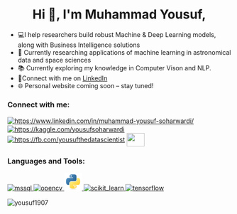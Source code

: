 <h1 align="center">Hi 👋, I'm Muhammad Yousuf,</h1>
<!-- <h3 align="center">A Data Scientist from Pakistan</h3> -->
<!-- <img align="right"> width="400"<img src="https://i.gifer.com/74YE.gif" alt="yousuf1907" /> -->

- 💻I help researchers build robust Machine & Deep Learning models, along with Business Intelligence solutions 
- 🌌 Currently researching applications of machine learning in astronomical data and space sciences
- 📚 Currently exploring my knowledge in Computer Vison and NLP.
- 🔗Connect with me on [LinkedIn](https://www.linkedin.com/in/muhammad-yousuf-soharwardi/)
- 🌐 Personal website coming soon – stay tuned!

<h3 align="left">Connect with me:</h3>
<p align="left">
<a href="https://linkedin.com/in/https://www.linkedin.com/in/muhammad-yousuf-soharwardi/" target="blank"><img align="center" src="https://raw.githubusercontent.com/rahuldkjain/github-profile-readme-generator/master/src/images/icons/Social/linked-in-alt.svg" alt="https://www.linkedin.com/in/muhammad-yousuf-soharwardi/" height="30" width="40" /></a>
<a href="https://kaggle.com/https://kaggle.com/yousufsoharwardi" target="blank"><img align="center" src="https://raw.githubusercontent.com/rahuldkjain/github-profile-readme-generator/master/src/images/icons/Social/kaggle.svg" alt="https://kaggle.com/yousufsoharwardi" height="30" width="40" /></a>
<a href="https://fb.com/https://fb.com/yousufthedatascientist" target="blank"><img align="center" src="https://raw.githubusercontent.com/rahuldkjain/github-profile-readme-generator/master/src/images/icons/Social/facebook.svg" alt="https://fb.com/yousufthedatascientist" height="30" width="40" /></a>
<a href="https://instagram.com/"https://instagram.com/yousufthedatascientist" target="blank"><img align="center" src="https://raw.githubusercontent.com/rahuldkjain/github-profile-readme-generator/master/src/images/icons/Social/instagram.svg" alt=""https://instagram.com/yousufthedatascientist" height="30" width="40" /></a>
</p>

<h3 align="left">Languages and Tools:</h3>
<p align="left"> <a href="https://www.microsoft.com/en-us/sql-server" target="_blank" rel="noreferrer"> <img src="https://www.svgrepo.com/show/303229/microsoft-sql-server-logo.svg" alt="mssql" width="40" height="40"/> </a> <a href="https://opencv.org/" target="_blank" rel="noreferrer"> <img src="https://www.vectorlogo.zone/logos/opencv/opencv-icon.svg" alt="opencv" width="40" height="40"/> </a> <a href="https://www.python.org" target="_blank" rel="noreferrer"> <img src="https://raw.githubusercontent.com/devicons/devicon/master/icons/python/python-original.svg" alt="python" width="40" height="40"/> </a> <a href="https://scikit-learn.org/" target="_blank" rel="noreferrer"> <img src="https://upload.wikimedia.org/wikipedia/commons/0/05/Scikit_learn_logo_small.svg" alt="scikit_learn" width="40" height="40"/> </a> <a href="https://www.tensorflow.org" target="_blank" rel="noreferrer"> <img src="https://www.vectorlogo.zone/logos/tensorflow/tensorflow-icon.svg" alt="tensorflow" width="40" height="40"/> </a> </p>

<p><img align="center" src="https://github-readme-streak-stats.herokuapp.com/?user=yousuf1907&" alt="yousuf1907" /></p>
